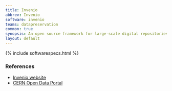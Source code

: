 ```yaml
---
title: Invenio
abbrev: Invenio
software: invenio
teams: datapreservation
common: true
synopsis: An open source framework for large-scale digital repositories, developed at CERN. Used for developing document management systems like CDS and data/analysis preservation infrastructure like CERN Open Data.
layout: default
---
```


{% include softwarespecs.html %}

### References

- [Invenio website](https://invenio-software.org/)
- [CERN Open Data Portal](http://opendata.cern.ch/)


